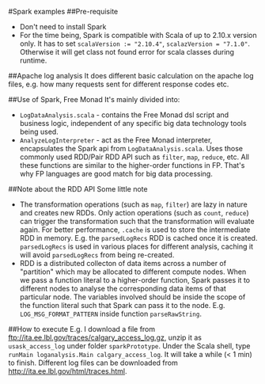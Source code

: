 #Spark examples
##Pre-requisite
* Don't need to install Spark
* For the time being, Spark is compatible with Scala of up to 2.10.x version only.  It has to set ```scalaVersion := "2.10.4"```, ```scalazVersion = "7.1.0"```.  Otherwise it will get class not found error for scala classes during runtime.

##Apache log analysis
It does different basic calculation on the apache log files, e.g. how many requests sent for different response codes etc.

##Use of Spark, Free Monad
It's mainly divided into:
* ```LogDataAnalysis.scala``` - contains the Free Monad dsl script and business logic, independent of any specific big data technology tools being used.
* ```AnalyzeLogInterpreter``` - act as the Free Monad interpreter, encapsulates the Spark api from ```LogDataAnalysis.scala```.  Uses those commonly used RDD/Pair RDD API such as ```filter```, ```map```, ```reduce```, etc.  All these functions are similar to the higher-order functions in FP.  That's why FP languages are good match for big data processing.

##Note about the RDD API
Some little note
* The transformation operations (such as ```map```, ```filter```) are lazy in nature and creates new RDDs.  Only action operations (such as ```count```, ```reduce```) can trigger the transformation such that the transformation will evaluate again.  For better performance, ```.cache``` is used to store the intermediate RDD in memory.  E.g. the ```parsedLogRecs``` RDD is cached once it is created.  ```parsedLogRecs``` is used in various places for different analysis, caching it will avoid ```parsedLogRecs``` from being re-created.
* RDD is a distributed collecton of data items across a number of "partition" which may be allocated to different compute nodes.  When we pass a function literal to a higher-order function, Spark passes it to different nodes to analyse the corresponding data items of that particular node.  The variables involved should be inside the scope of the function literal such that Spark can pass it to the node.  E.g. ```LOG_MSG_FORMAT_PATTERN``` inside function ```parseRawString```.

##How to execute
E.g. I download a file from ftp://ita.ee.lbl.gov/traces/calgary_access_log.gz, unzip it as ```usask_access_log``` under folder ```sparkPrototype```.  Under the Scala shell, type ```runMain loganalysis.Main calgary_access_log```.  It will take a while (< 1 min) to finish.  Different log files can be downloaded from http://ita.ee.lbl.gov/html/traces.html.